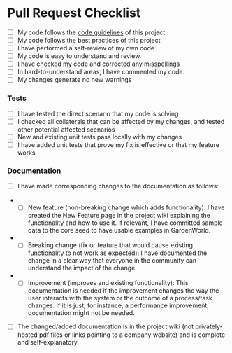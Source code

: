# Pull Request Checklist

- [ ] My code follows the [code guidelines](https://wiki.idempiere.org/en/Contributing_to_Trunk) of this project
- [ ] My code follows the best practices of this project
- [ ] I have performed a self-review of my own code
- [ ] My code is easy to understand and review. 
- [ ] I have checked my code and corrected any misspellings
- [ ] In hard-to-understand areas, I have commented my code.
- [ ] My changes generate no new warnings
### Tests
- [ ] I have tested the direct scenario that my code is solving
- [ ] I checked all collaterals that can be affected by my changes, and tested other potential affected scenarios
- [ ] New and existing unit tests pass locally with my changes
- [ ] I have added unit tests that prove my fix is effective or that my feature works
### Documentation
- [ ] I have made corresponding changes to the documentation as follows:
- - [ ] New feature (non-breaking change which adds functionality): I have created the New Feature page in the project wiki explaining the functionality and how to use it. If relevant, I have committed sample data to the core seed to have usable examples in GardenWorld.
- - [ ] Breaking change (fix or feature that would cause existing functionality to not work as expected): I have documented the change in a clear way that everyone in the community can understand the impact of the change.
- - [ ] Improvement (improves and existing functionality): This documentation is needed if the improvement changes the way the user interacts with the system or the outcome of a process/task changes. If it is just, for instance, a performance improvement, documentation might not be needed. 
- [ ] The changed/added documentation is in the project wiki (not privately-hosted pdf files or links pointing to a company website) and is complete and self-explanatory.

